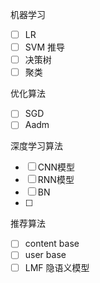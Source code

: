 机器学习
- [ ] LR
- [ ] SVM 推导
- [ ] 决策树
- [ ] 聚类

优化算法
- [ ] SGD
- [ ] Aadm

深度学习算法
- [ ] CNN模型
- [ ] RNN模型
- [ ] BN
- [ ]

推荐算法
- [ ] content base
- [ ] user base
- [ ] LMF 隐语义模型